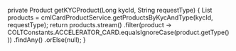  private Product getKYCProduct(Long kycId, String requestType) {
        List<Product> products = cmlCardProductService.getProductsByKycAndType(kycId, requestType);
        return products.stream()
                .filter(product -> COLTConstants.ACCELERATOR_CARD.equalsIgnoreCase(product.getType()))
                .findAny()
                .orElse(null);
    }
